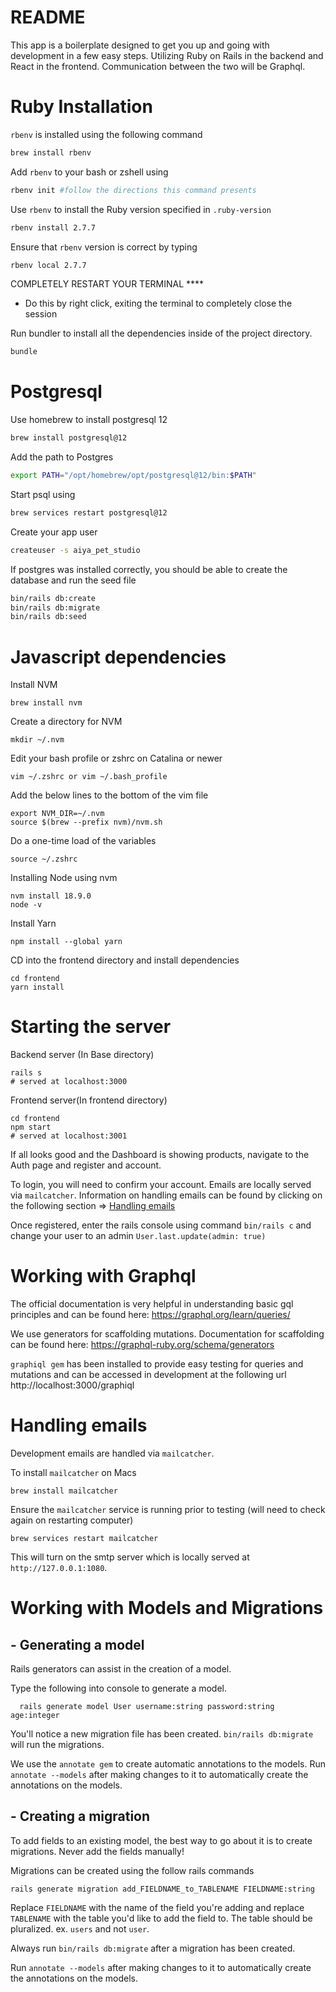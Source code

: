 # README

This app is a boilerplate designed to get you up and going with development in a few easy steps.
Utilizing Ruby on Rails in the backend and React in the frontend.
Communication between the two will be Graphql.

# Ruby Installation
`rbenv` is installed using the following command
```sh
brew install rbenv
```

Add `rbenv` to your bash or zshell using 
```sh
rbenv init #follow the directions this command presents
```

Use `rbenv` to install the Ruby version specified in `.ruby-version`
```sh
rbenv install 2.7.7
```

Ensure that `rbenv` version is correct by typing
```sh
rbenv local 2.7.7
```

COMPLETELY RESTART YOUR TERMINAL ****
- Do this by right click, exiting the terminal to completely close the session

Run bundler to install all the dependencies inside of the project directory.
```sh
bundle
```

# Postgresql
Use homebrew to install postgresql 12
```sh
brew install postgresql@12
```
Add the path to Postgres
```sh
export PATH="/opt/homebrew/opt/postgresql@12/bin:$PATH"
```
Start psql using
```sh
brew services restart postgresql@12
```
Create your app user
```sh
createuser -s aiya_pet_studio
```
If postgres was installed correctly, you should be able to create the database and run the seed file
```sh
bin/rails db:create
bin/rails db:migrate
bin/rails db:seed
```

# Javascript dependencies
Install NVM
```shell
brew install nvm
```

Create a directory for NVM
```shell
mkdir ~/.nvm
```

Edit your bash profile or zshrc on Catalina or newer
```shell
vim ~/.zshrc or vim ~/.bash_profile
```
Add the below lines to the bottom of the vim file
```shell
export NVM_DIR=~/.nvm
source $(brew --prefix nvm)/nvm.sh
```

Do a one-time load of the variables
```shell
source ~/.zshrc
```

Installing Node using nvm
```shell
nvm install 18.9.0
node -v
```
Install Yarn
```shell
npm install --global yarn
```
CD into the frontend directory and install dependencies
```shell
cd frontend
yarn install
```

# Starting the server
Backend server (In Base directory)
```shell
rails s
# served at localhost:3000
```
Frontend server(In frontend directory)
```shell
cd frontend
npm start
# served at localhost:3001
```
If all looks good and the Dashboard is showing products, navigate to the Auth page and register and account.

To login, you will need to confirm your account. Emails are locally served via `mailcatcher`. Information on handling emails can be found by clicking on the following section => [Handling emails](#handling-emails)

Once registered, enter the rails console using command `bin/rails c` and change your user to an admin
`User.last.update(admin: true)`

# Working with Graphql
The official documentation is very helpful in understanding basic gql principles and can be found here:
https://graphql.org/learn/queries/

We use generators for scaffolding mutations. Documentation for scaffolding can be found here:
https://graphql-ruby.org/schema/generators

`graphiql gem` has been installed to provide easy testing for queries and mutations and can be accessed in development at the following url
http://localhost:3000/graphiql

# Handling emails
Development emails are handled via `mailcatcher`.

To install `mailcatcher` on Macs
```shell
brew install mailcatcher
```
Ensure the `mailcatcher` service is running prior to testing (will need to check again on restarting computer)
```shell
brew services restart mailcatcher
```
This will turn on the smtp server which is locally served at `http://127.0.0.1:1080`.

# Working with Models and Migrations
## - Generating a model
Rails generators can assist in the creation of a model.

Type the following into console to generate a model.
```shell
  rails generate model User username:string password:string age:integer
```

You'll notice a new migration file has been created. `bin/rails db:migrate` will run the migrations.

We use the `annotate gem` to create automatic annotations to the models. Run `annotate --models` after making changes to it to automatically create the annotations on the models.

## - Creating a migration
To add fields to an existing model, the best way to go about it is to create migrations. Never add the fields manually!

Migrations can be created using the follow rails commands
```shell
rails generate migration add_FIELDNAME_to_TABLENAME FIELDNAME:string
```

Replace `FIELDNAME` with the name of the field you're adding and replace `TABLENAME` with the table you'd like to add the field to. The table should be pluralized. ex. `users` and not `user`.

Always run `bin/rails db:migrate` after a migration has been created.

Run `annotate --models` after making changes to it to automatically create the annotations on the models.
